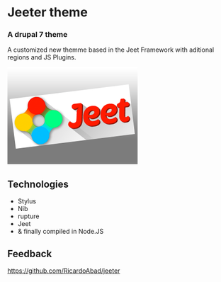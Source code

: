 # Jeeter theme
### A drupal 7 theme

A customized new themme based in the Jeet Framework with aditional regions and JS Plugins.

![Theme image](https://github.com/RicardoAbad/jeeter/blob/master/jeeter_2/screenshot.png)

## Technologies

* Stylus
* Nib
* rupture
* Jeet
* & finally compiled in Node.JS


## Feedback

https://github.com/RicardoAbad/jeeter
